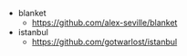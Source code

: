 * blanket
  * https://github.com/alex-seville/blanket
* istanbul
  * https://github.com/gotwarlost/istanbul
